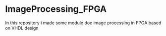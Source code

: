# ImageProcessing_FPGA
In this repository i made some module doe image processing in FPGA based on VHDL design
